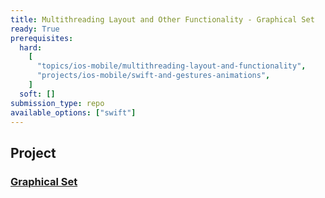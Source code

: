 ```yaml
---
title: Multithreading Layout and Other Functionality - Graphical Set
ready: True
prerequisites:
  hard:
    [
      "topics/ios-mobile/multithreading-layout-and-functionality",
      "projects/ios-mobile/swift-and-gestures-animations",
    ]
  soft: []
submission_type: repo
available_options: ["swift"]
---
```


## Project

### [Graphical Set](Programming%20Project%203_%20Graphical%20Set.pdf)
